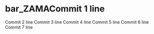 # bar_ZAMACommit 1 line
Commit 2 line
Commit 3 line
Commit 4 line
Commit 5 line
Commit 6 line
Commit 7 line
